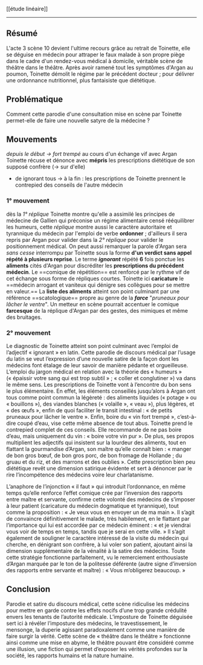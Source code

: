 [[étude linéaire]]
___
## Résumé
L'acte 3 scène 10 devient l'ultime recours grâce au retrait de Toinette, elle se déguise en médecin pour attraper le faux malade à son propre piège dans le cadre d'un rendez-vous médical à domicile, véritable scène de théâtre dans le théâtre. Après avoir ramené tout les symptômes d'Argan au poumon, Toinette démolit le régime par le précédent docteur ; pour délivrer une ordonnance nutritionnel, plus fantaisiste que diététique.
## Problématique 
Comment cette parodie d'une consultation mise en scène par Toinette permet-elle de faire une nouvelle satyre de la médecine ?
## Mouvements
*depuis le début -> fort trempé* au cours d'un échange vif avec Argan Toinette récuse et dénonce avec **mépris** les prescriptions diététique de son supposé confrère (-> sur d'elle)
- de ignorant tous -> à la fin : les prescriptions de Toinette prennent le contrepied des conseils de l'autre médecin
### 1° mouvement 
dès la *1° réplique* Toinette montre qu'elle a assimilé les principes de médecine de Gallien qui préconise un régime alimentaire censé rééquilibrer les humeurs, cette *réplique* montre aussi le caractère autoritaire et tyrannique du médecin par l'emploi de verbe **ordonner** ; d'ailleurs il sera repris par Argan pour valider dans la *2° réplique* pour valider le positionnement médical. On peut aussi remarquer la parole d'Argan sera *sans cesse* interrompu par Toinette sous la forme **d'un verdict sans appel répété à plusieurs reprise**. Le terme ***ignorant*** répété **6** fois ponctue les **aliments** cités d'Argan pour discréditer les **prescriptions du précédent médecin**. Le ==comique de répétition== est renforcé par le rythme vif de cet échange sous forme de répliques courtes. Toinette ici **caricature** le ==médecin arrogant et vaniteux qui dénigre ses collègues pour se mettre en valeur.== La **liste des aliments** atteint son point culminant par une référence ==scatologique== propre au genre de la ***farce*** "*pruneaux pour lâcher le ventre*". Un metteur en scène pourrait accentuer le comique **farcesque** de la réplique d'Argan par des gestes, des mimiques et même des bruitages. 
### 2° mouvement
Le diagnostic de Toinette atteint son point culminant avec l’emploi de l’adjectif « ignorant » en latin. Cette parodie de discours médical par l’usage du latin se veut l’expression d’une nouvelle satire de la façon dont les médecins font étalage de leur savoir de manière pédante et orgueilleuse. L’emploi du jargon médical en relation avec la théorie des « humeurs » (« épaissir votre sang qui est trop subtil » ; « coller et conglutiner ») va dans le même sens. Les prescriptions de Toinette vont à l’encontre du bon sens le plus élémentaire. En effet, les éléments conseillés jusqu’alors à Argan ont tous comme point commun la légèreté : des aliments liquides (« potage » ou « bouillons »), des viandes blanches (« volaille », « veau »), plus légères, et « des œufs », enfin de quoi faciliter le transit intestinal : « de petits pruneaux pour lâcher le ventre ». Enfin, boire du « vin fort trempé », c’est-à-dire coupé d’eau, vise cette même absence de tout abus. Toinette prend le contrepied complet de ces conseils. Elle recommande de ne pas boire d’eau, mais uniquement du vin : « boire votre vin pur ». De plus, ses propos multiplient les adjectifs qui insistent sur la lourdeur des aliments, tout en flattant la gourmandise d’Argan, son maître qu’elle connaît bien : « manger de bon gros bœuf, de bon gros porc, de bon fromage de Hollande ; du gruau et du riz, et des marrons et des oublies ». Cette prescription bien peu diététique revêt une dimension satirique évidente et sert à dénoncer par le rire l’incompétence des médecins voire leur charlatanisme. 

L’anaphore de l’injonction « il faut » qui introduit l’ordonnance, en même temps qu’elle renforce l’effet comique crée par l’inversion des rapports entre maître et servante, confirme cette volonté des médecins de s’imposer à leur patient (caricature du médecin dogmatique et tyrannique), tout comme la proposition : « Je veux vous en envoyer un de ma main ». Il s’agit de convaincre définitivement le malade, très habilement, en le flattant par l’importance qui lui est accordée par ce médecin éminent : « et je viendrai vous voir de temps en temps, tandis que je serai en cette ville. » Il s’agit également de souligner le caractère intéressé de la visite du médecin qui cherche, en dénigrant son confrère, à lui voler son patient, ajoutant ainsi la dimension supplémentaire de la vénalité à la satire des médecins. Toute cette stratégie fonctionne parfaitement, vu le remerciement enthousiaste d’Argan marquée par le ton de la politesse déférente (autre signe d’inversion des rapports entre servante et maître) : « Vous m’obligerez beaucoup. »   
## Conclusion  
Parodie et satire du discours médical, cette scène ridiculise les médecins pour mettre en garde contre les effets nocifs d’une trop grande crédulité envers les tenants de l’autorité médicale. L’imposture de Toinette déguisée sert ici à révéler l’imposture des médecins, le travestissement, le mensonge, la duperie agissant paradoxalement comme une manière de faire surgir la vérité. 
Cette scène de « théâtre dans le théâtre » fonctionne ainsi comme une mise en abyme, le théâtre pouvant être considéré comme une illusion, une fiction qui permet d’exposer les vérités profondes sur la société, les rapports humains et la nature humaine.